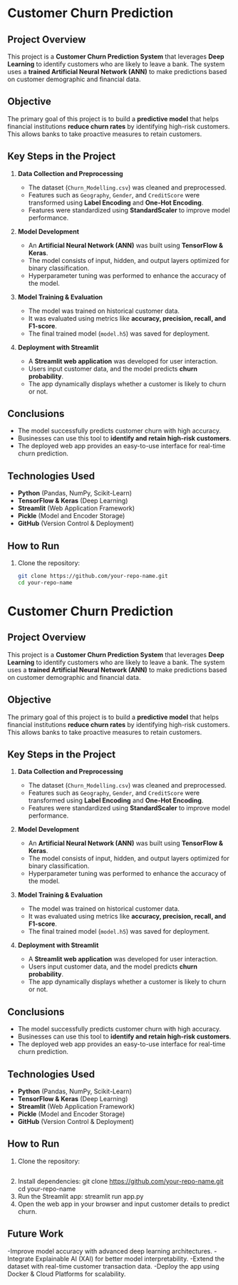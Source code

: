 # Customer Churn Prediction

## Project Overview  
This project is a **Customer Churn Prediction System** that leverages **Deep Learning** to identify customers who are likely to leave a bank. The system uses a **trained Artificial Neural Network (ANN)** to make predictions based on customer demographic and financial data.

## Objective  
The primary goal of this project is to build a **predictive model** that helps financial institutions **reduce churn rates** by identifying high-risk customers. This allows banks to take proactive measures to retain customers.

## Key Steps in the Project  
1. **Data Collection and Preprocessing**  
   - The dataset (`Churn_Modelling.csv`) was cleaned and preprocessed.  
   - Features such as `Geography`, `Gender`, and `CreditScore` were transformed using **Label Encoding** and **One-Hot Encoding**.  
   - Features were standardized using **StandardScaler** to improve model performance.  

2. **Model Development**  
   - An **Artificial Neural Network (ANN)** was built using **TensorFlow & Keras**.  
   - The model consists of input, hidden, and output layers optimized for binary classification.  
   - Hyperparameter tuning was performed to enhance the accuracy of the model.

3. **Model Training & Evaluation**  
   - The model was trained on historical customer data.  
   - It was evaluated using metrics like **accuracy, precision, recall, and F1-score**.  
   - The final trained model (`model.h5`) was saved for deployment.  

4. **Deployment with Streamlit**  
   - A **Streamlit web application** was developed for user interaction.  
   - Users input customer data, and the model predicts **churn probability**.  
   - The app dynamically displays whether a customer is likely to churn or not.

## Conclusions  
- The model successfully predicts customer churn with high accuracy.  
- Businesses can use this tool to **identify and retain high-risk customers**.  
- The deployed web app provides an easy-to-use interface for real-time churn prediction.

## Technologies Used  
- **Python** (Pandas, NumPy, Scikit-Learn)  
- **TensorFlow & Keras** (Deep Learning)  
- **Streamlit** (Web Application Framework)  
- **Pickle** (Model and Encoder Storage)  
- **GitHub** (Version Control & Deployment)  

## How to Run  
1. Clone the repository:  
   ```sh
   git clone https://github.com/your-repo-name.git
   cd your-repo-name

# Customer Churn Prediction

## Project Overview  
This project is a **Customer Churn Prediction System** that leverages **Deep Learning** to identify customers who are likely to leave a bank. The system uses a **trained Artificial Neural Network (ANN)** to make predictions based on customer demographic and financial data.

## Objective  
The primary goal of this project is to build a **predictive model** that helps financial institutions **reduce churn rates** by identifying high-risk customers. This allows banks to take proactive measures to retain customers.

## Key Steps in the Project  
1. **Data Collection and Preprocessing**  
   - The dataset (`Churn_Modelling.csv`) was cleaned and preprocessed.  
   - Features such as `Geography`, `Gender`, and `CreditScore` were transformed using **Label Encoding** and **One-Hot Encoding**.  
   - Features were standardized using **StandardScaler** to improve model performance.  

2. **Model Development**  
   - An **Artificial Neural Network (ANN)** was built using **TensorFlow & Keras**.  
   - The model consists of input, hidden, and output layers optimized for binary classification.  
   - Hyperparameter tuning was performed to enhance the accuracy of the model.

3. **Model Training & Evaluation**  
   - The model was trained on historical customer data.  
   - It was evaluated using metrics like **accuracy, precision, recall, and F1-score**.  
   - The final trained model (`model.h5`) was saved for deployment.  

4. **Deployment with Streamlit**  
   - A **Streamlit web application** was developed for user interaction.  
   - Users input customer data, and the model predicts **churn probability**.  
   - The app dynamically displays whether a customer is likely to churn or not.

## Conclusions  
- The model successfully predicts customer churn with high accuracy.  
- Businesses can use this tool to **identify and retain high-risk customers**.  
- The deployed web app provides an easy-to-use interface for real-time churn prediction.

## Technologies Used  
- **Python** (Pandas, NumPy, Scikit-Learn)  
- **TensorFlow & Keras** (Deep Learning)  
- **Streamlit** (Web Application Framework)  
- **Pickle** (Model and Encoder Storage)  
- **GitHub** (Version Control & Deployment)  

## How to Run  
1. Clone the repository:  
   ```sh
2. Install dependencies:
   git clone https://github.com/your-repo-name.git
   cd your-repo-name
3. Run the Streamlit app:
   streamlit run app.py
4. Open the web app in your browser and input customer details to predict churn.

## Future Work
-Improve model accuracy with advanced deep learning architectures.
-Integrate Explainable AI (XAI) for better model interpretability.
-Extend the dataset with real-time customer transaction data.
-Deploy the app using Docker & Cloud Platforms for scalability.
